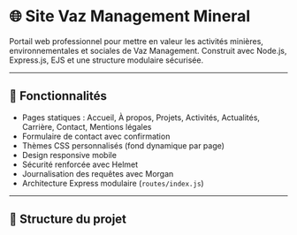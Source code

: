 # 🌐 Site Vaz Management Mineral

Portail web professionnel pour mettre en valeur les activités minières, environnementales et sociales de Vaz Management. Construit avec Node.js, Express.js, EJS et une structure modulaire sécurisée.

---

## 🚀 Fonctionnalités

- Pages statiques : Accueil, À propos, Projets, Activités, Actualités, Carrière, Contact, Mentions légales
- Formulaire de contact avec confirmation
- Thèmes CSS personnalisés (fond dynamique par page)
- Design responsive mobile
- Sécurité renforcée avec Helmet
- Journalisation des requêtes avec Morgan
- Architecture Express modulaire (`routes/index.js`)

---

## 📁 Structure du projet

